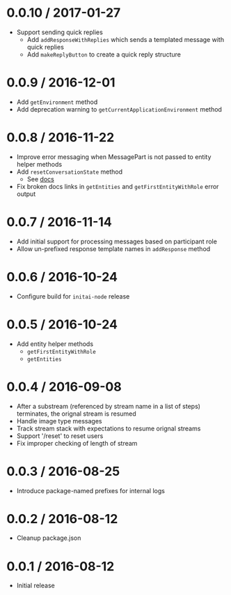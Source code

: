 # 0.0.10 / 2017-01-27

* Support sending quick replies
  * Add `addResponseWithReplies` which sends a templated message with quick replies
  * Add `makeReplyButton` to create a quick reply structure

# 0.0.9 / 2016-12-01

* Add `getEnvironment` method
* Add deprecation warning to `getCurrentApplicationEnvironment` method

# 0.0.8 / 2016-11-22

* Improve error messaging when MessagePart is not passed to entity helper methods
* Add `resetConversationState` method
  * See [docs](https://docs.init.ai/docs/client-api-methods#section-resetconversationState)
* Fix broken docs links in `getEntities` and `getFirstEntityWithRole` error output

# 0.0.7 / 2016-11-14

* Add initial support for processing messages based on participant role
* Allow un-prefixed response template names in `addResponse` method

# 0.0.6 / 2016-10-24

* Configure build for `initai-node` release

# 0.0.5 / 2016-10-24

* Add entity helper methods
  * `getFirstEntityWithRole`
  * `getEntities`

# 0.0.4 / 2016-09-08

* After a substream (referenced by stream name in a list of steps) terminates, the orignal stream is resumed
* Handle image type messages
* Track stream stack with expectations to resume orignal streams
* Support '/reset' to reset users
* Fix improper checking of length of stream

# 0.0.3 / 2016-08-25

* Introduce package-named prefixes for internal logs

# 0.0.2 / 2016-08-12

* Cleanup package.json

# 0.0.1 / 2016-08-12

* Initial release
